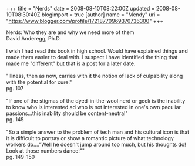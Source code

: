 +++
title = "Nerds"
date = 2008-08-10T08:22:00Z
updated = 2008-08-10T08:30:40Z
blogimport = true 
[author]
	name = "Mendy"
	uri = "https://www.blogger.com/profile/17218770969370736300"
+++

Nerds: Who they are and why we need more of them<br />David <span class="blsp-spelling-error" id="SPELLING_ERROR_0">Anderegg</span>, <span class="blsp-spelling-error" id="SPELLING_ERROR_1">Ph</span>.D.<br /><br />I wish I had read this book in high school. Would have explained things and made them easier to deal with. I suspect I have identified the thing that made me "different" but that is a post for a later date.<br /><br />"Illness, then as now, carries with it the notion of lack of culpability along with the potential for cure."<br />pg. 107<br /><br />"If one of the stigmas of the dyed-in-the-wool nerd or geek is the <span class="blsp-spelling-corrected" id="SPELLING_ERROR_2">inability</span> to know who is interested ad who is not interested in one's own <span class="blsp-spelling-corrected" id="SPELLING_ERROR_3">peculiar</span> passions...this <span class="blsp-spelling-corrected" id="SPELLING_ERROR_4">inability</span> should be content-neutral"<br />pg. 145<br /><br />"So a simple answer to the problem of tech man and his cultural <span class="blsp-spelling-corrected" id="SPELLING_ERROR_5">icon</span> is that it is difficult to portray or show a romantic picture of what technology workers do...."Well he doesn't jump around too much, but his thoughts do! Look at those numbers dance!""<br />pg. 149-150
